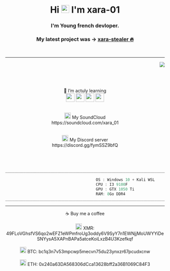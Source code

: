 <h1 align="center">Hi <img src="https://media.giphy.com/media/hvRJCLFzcasrR4ia7z/giphy.gif" width="25px"> I'm xara-01</h1>

<h3 align="center">I'm Young french devloper.</h3>

<p align="center">
    <h3 align="center">My latest project was -> <a href="https://github.com/Xara-01/xara-stealer"> xara-stealer 🔥</a></h3>
</p>

<br> 

-----

<img align="right" src="https://media.giphy.com/media/z5iCvo1oCbqt7ukMQs/giphy.gif">
<br>
<br>
<br>
<br>
                             
<p align="center"> 🔎 I’m actuly learning       <br> <img src="https://user-images.githubusercontent.com/114299529/195045788-d792ec78-5ed2-4318-9c32-5bb2ebba29d4.png" width="27px">  <img src="https://user-images.githubusercontent.com/114299529/195045243-3e577ef5-3ddf-4f43-ad0c-da0d42f00d22.png" width="27px">  <img src="https://user-images.githubusercontent.com/114299529/195044924-7d6f019b-9b82-4a17-b0f2-f0447c8ee2fa.png" width="27px">  <img src="https://imgs.search.brave.com/QzK9M4F3TkAV8BdxNAvdBDENcNDsCKqmPy4RMQMGybs/rs:fit:300:300:1/g:ce/aHR0cHM6Ly9rZWVz/dGFsa3N0ZWNoLmNv/bS93cC1jb250ZW50/L3VwbG9hZHMvMjAx/OS8wOC9iYXNoLWxv/Z28tMzAweDMwMC5w/bmc" width="27px"> 

<br>
<br>

<p align="center"> <img src="https://imgs.search.brave.com/6MAw2jeXTA_bKzh5IcKSVgNGoeRWF95TQH3rIPN9cCs/rs:fit:920:920:1/g:ce/aHR0cHM6Ly9jbGlw/YXJ0Y3JhZnQuY29t/L2ltYWdlcy9zb3Vu/ZGNsb3VkLWxvZ28t/cG5nLW11c2ljLTgu/cG5n" width="20px"> My SoundCloud <br> https://soundcloud.com/xara_01

<br>
<br>

<p align="center"> <img src="https://imgs.search.brave.com/AikTgZTJqe4pGT__1YSbtNsprB5LYOFISn69mu-O6zE/rs:fit:1200:1200:1/g:ce/aHR0cHM6Ly9wbmdn/cmlkLmNvbS93cC1j/b250ZW50L3VwbG9h/ZHMvMjAyMS8wNS9E/aXNjb3JkLUxvZ28t/Q2lyY2xlLTIwNDh4/MjA0OC5wbmc" width="20px"> My Discord server <br> https://discord.gg/fymSSZ9bfQ
<br>
<br>
<br>  
<br>

```c#
_______________________________________________________________________________________________________________

                                        OS : Windows 10 + Kali WSL
                                        CPU : I3 9100F 
                                        GPU : GTX 1050 Ti
                                        RAM: 8Go DDR4
_______________________________________________________________________________________________________________

```


-----
    
<p align="center">☕ Buy me a coffee
<br>
<br>
<img src="https://imgs.search.brave.com/yxispepd98yRlSIE6dYfmzb8VzmyGGhhWH7rdLSiLDc/rs:fit:192:192:1/g:ce/aHR0cHM6Ly9uYW5v/cG9vbC5vcmcvaWNv/bnMveG1yLWxvZ28u/cG5n" width="20px"> XMR: 49FLoVGhsfVS6qo2wEFZ1eWPmfroUg3oddy6V9SyY7n1EWNjjMoUWYYiDeSNYysA5XAPnBAPa5atceKoiLxzB4U3Kzefkqf
<br>
<br>
<img src="https://imgs.search.brave.com/3mgxOck10jXChebX3fik5F2l3-LeoIxy9HB-cMTxGGk/rs:fit:1200:1200:1/g:ce/aHR0cHM6Ly93d3cu/Y3JpcHRvbW9uZWRh/cy5jby93cC1jb250/ZW50L3VwbG9hZHMv/MjAyMS8wMS9iaXRj/b2luLWJ0Yy1sb2dv/LnBuZw" width="20px"> BTC: bc1q3n7v53mpcwp5mecvn75du23ynxzr67pcudxcnw
<br>
<br>
<img src="https://imgs.search.brave.com/MFA9y4bECHAS_HU3ObURUUpfST9LTFHSxH5tZ5yRCwg/rs:fit:1024:1024:1/g:ce/aHR0cDovL2ljb25z/Lmljb25hcmNoaXZl/LmNvbS9pY29ucy9j/amRvd25lci9jcnlw/dG9jdXJyZW5jeS1m/bGF0LzEwMjQvRXRo/ZXJldW0tRVRILWlj/b24ucG5n" width="20px"> ETH: 0x240a63DA568306dCca13628bff2a36B1069C84F3

    
<br>



